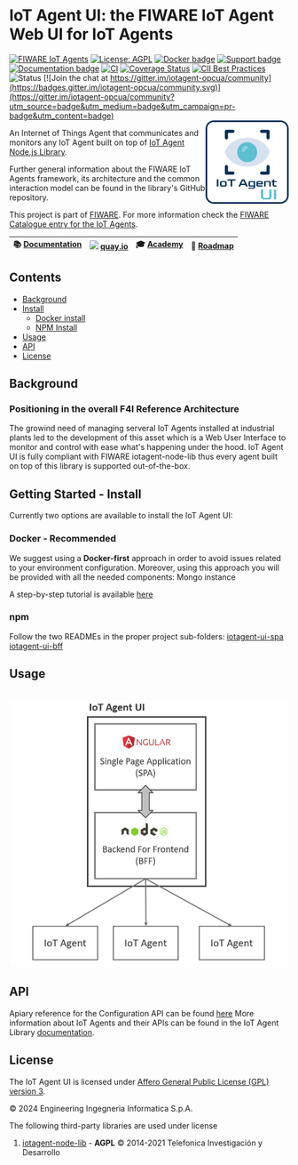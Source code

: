 # IoT Agent UI: the FIWARE IoT Agent Web UI for IoT Agents

[![FIWARE IoT Agents](https://nexus.lab.fiware.org/static/badges/chapters/iot-agents.svg)](https://www.fiware.org/developers/catalogue/)
[![License: AGPL](https://img.shields.io/badge/License-AGPL_v3-blue.svg)](https://opensource.org/licenses/AGPL-3.0)
[![Docker badge](https://img.shields.io/badge/quay.io-fiware%2Fiotagent--opcua-grey?logo=red%20hat&labelColor=EE0000)](https://quay.io/repository/fiware/iotagent-opcua)
[![Support badge](https://img.shields.io/badge/support-stackoverflow-orange)](https://stackoverflow.com/questions/tagged/fiware+iot)<br/>
[![Documentation badge](https://img.shields.io/readthedocs/iotagent-opcua.svg)](https://iotagent-opcua.rtfd.io/)
[![CI](https://github.com/Engineering-Research-and-Development/iotagent-opcua/workflows/CI/badge.svg)](https://github.com/Engineering-Research-and-Development/iotagent-opcua/actions?query=workflow%3ACI)
[![Coverage Status](https://coveralls.io/repos/github/Engineering-Research-and-Development/iotagent-opcua/badge.svg?branch=main)](https://coveralls.io/github/Engineering-Research-and-Development/iotagent-opcua?branch=main)
[![CII Best Practices](https://bestpractices.coreinfrastructure.org/projects/4612/badge)](https://bestpractices.coreinfrastructure.org/projects/4612)
![Status](https://nexus.lab.fiware.org/static/badges/statuses/incubating.svg)
[![Join the chat at https://gitter.im/iotagent-opcua/community](https://badges.gitter.im/iotagent-opcua/community.svg)](https://gitter.im/iotagent-opcua/community?utm_source=badge&utm_medium=badge&utm_campaign=pr-badge&utm_content=badge)
<br/> <img align="right" width="150" src="./docs/images/logo.png" />

An Internet of Things Agent that communicates and monitors any IoT Agent built on top of [IoT Agent Node.js Library](https://github.com/telefonicaid/iotagent-node-lib).

Further general
information about the FIWARE IoT Agents framework, its architecture and the common interaction model can be found in the
library's GitHub repository.

This project is part of [FIWARE](https://www.fiware.org/). For more information check the
[FIWARE Catalogue entry for the IoT Agents](https://github.com/Fiware/catalogue/tree/main/iot-agents).

| :books: [Documentation](https://iotagent-opcua.rtfd.io) | <img style="height:1em" src="https://quay.io/static/img/quay_favicon.png"/> [quay.io](https://quay.io/repository/fiware/iotagent-opcua) | :mortar_board: [Academy](https://fiware-academy.readthedocs.io/en/latest/iot-agents/idas) | :dart: [Roadmap](https://github.com/Engineering-Research-and-Development/iotagent-opcua/blob/main/roadmap.md) |
| ------------------------------------------------------- | --------------------------------------------------------------------------------------------------------------------------------------- | ----------------------------------------------------------------------------------------- | --------------------------------------------------------------------------------------------------------------- |


## Contents

-   [Background](#background)
-   [Install](#getting-started---install)
    -   [Docker install](#docker---recommended)
    -   [NPM Install](#npm)
-   [Usage](#usage)
-   [API](#api)
-   [License](#license)

## Background

### Positioning in the overall F4I Reference Architecture

The growind need of managing serveral IoT Agents installed at industrial plants led to the development of this asset which is a Web User Interface to monitor and control with ease what's happening under the hood. IoT Agent UI is fully compliant with FIWARE iotagent-node-lib thus every agent built on top of this library is supported out-of-the-box. 

## Getting Started - Install

Currently two options are available to install the IoT Agent UI:

### Docker - Recommended

We suggest using a **Docker-first** approach in order to avoid issues related to your environment configuration.
Moreover, using this approach you will be provided with all the needed components: Mongo instance

A step-by-step tutorial is available
[here](https://github.com/Engineering-Research-and-Development/iotagent-ui/blob/main/docs/iot_agent_ui_tutorial.md)

### npm

Follow the two READMEs in the proper project sub-folders:
[iotagent-ui-spa](https://github.com/Engineering-Research-and-Development/iotagent-ui/blob/main/iotagent-ui-spa/README.md) 
[iotagent-ui-bff](https://github.com/Engineering-Research-and-Development/iotagent-ui/blob/main/iotagent-ui-bff/README.md) 

## Usage

<br/> <img width="600" src="./docs/images/diagram.png" />

## API

Apiary reference for the Configuration API can be found
[here](http://docs.telefonicaiotiotagents.apiary.io/#reference/configuration-api) More information about IoT Agents and
their APIs can be found in the IoT Agent Library [documentation](https://iotagent-node-lib.rtfd.io/).

## License

The IoT Agent UI is licensed under [Affero General Public License (GPL) version 3](./LICENSE).

© 2024 Engineering Ingegneria Informatica S.p.A.

The following third-party libraries are used under license

1.  [iotagent-node-lib](https://github.com/telefonicaid/iotagent-node-lib) - **AGPL** © 2014-2021 Telefonica
    Investigación y Desarrollo



